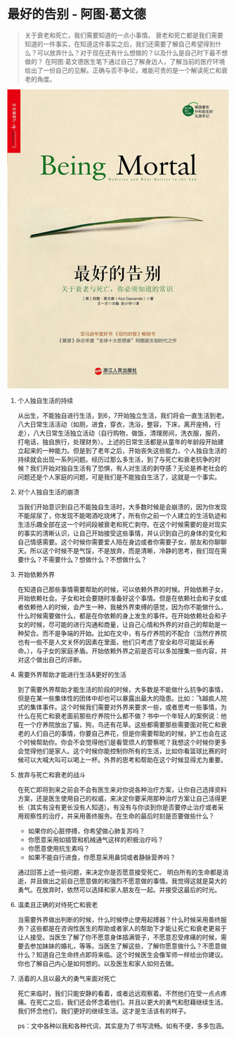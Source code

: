 # 最好的告别  - 阿图·葛文德


> 关于衰老和死亡，我们需要知道的一点小事情。
> 衰老和死亡都是我们需要知道的一件事实，在知道这件事实之后，我们还需要了解自己希望得到什么？可以放弃什么？对于现在还有什么想做的？以及什么是自己时下最不想做的？
> 在阿图·葛文德医生笔下通过自己了解身边人，了解当前的医疗环境给出了一份自己的见解。正确与否不争论，难能可贵的是一个解读死亡和衰老的角度。

![最好的告别](../image/beingmortal.jpeg)

1. 个人独自生活的持续
	
	从出生，不能独自进行生活，到6，7开始独立生活，我们将会一直生活到老。八大日常生活活动（如厕，进食，穿衣，洗浴，整容，下床，离开座椅，行走），八大日常生活独立活动（自行购物，做饭，清理房间，洗衣服，服药，打电话，独自旅行，处理财务）。上述的日常生活都是从童年的年龄段开始建立起来的一种能力。但是到了老年之后，开始丧失这些能力，个人独自生活的持续就会出现一系列问题。经历过那么多生活，到了与死亡和衰老抗争的时候？我们开始对独自生活有了恐惧，有人对生活的剥夺感？无论是养老社会的问题还是个人家庭的问题，可是我们是不能独自生活了，这就是一个事实。
	
2. 对个人独自生活的崩溃
	
	当我们开始意识到自己不能独自生活时，大多数时候是会崩溃的，因为你发现不能尿尿了，你发现不能喝酒吃烧烤了，所有你之前一个人建立的生活轨迹和生活乐趣全部在这一个时间段被衰老和死亡剥夺。在这个时候需要的是对现实的事实的清晰认识，让自己开始接受这些事情，并认识到自己的身体的变化和自己情感需要。这个时候你需要爱人陪在身边或者你需要子女，朋友和你聊聊天。所以这个时候不是气馁，不是放弃，而是清晰，冷静的思考，我们现在需要什么？不需要什么？想做什么？不想做什么？
	
	
3. 开始依赖外界
	
	在知道自己那些事情需要帮助的时候，可以依赖外界的时候。开始依赖子女，开始依赖社会。子女和社会要随时准备好这个事情。但是在依赖社会和子女或者依赖他人的时候，会产生一种，我被外界束缚的感觉，因为你不能做什么，什么时候需要做什么，都是在你依赖的身上发生的事件。在开始依赖社会和子女的时候，尽可能的进行沟通和商量，让自己心情和外界的对自己的帮助是一种契合。而不是争端的开始。比如在文中，有与疗养院的不配合（当然疗养院也有一些不是人文关怀的因素在里面，他们只考虑了安全和尽可能延长寿命。），与子女的家庭矛盾。开始依赖外界之前是否可以多加搜集一些内容，并对这个做出自己的评断。
	

4. 需要外界帮助才能进行生活&更好的生活
	
	到了需要外界帮助才能生活的阶段的时候，大多数是不能做什么抗争的事情，但是在某一些集体性的团体中却也可以暴露出最大的隐患。比如：飞越疯人院式的集体事件。这个时候我们需要对外界来要求一些，或者思考一些事情，为什么在死亡和衰老面前那些疗养院什么都不做？书中一个年轻人的案例说：他在一个疗养院放出了猫，狗，鸟还有花草。这些都需要那些需要面对死亡和衰老的人们自己的事情，你要自己养花，但是你需要帮助的时候，护工也会在这个时候帮助你。你会不会觉得他们是看管烦人的警察呢？我想这个时候你更多会觉得他们是家人。这个时候你能控制你所有的生活，比如你看篮球比赛的时候可以大喊大叫可以喝上一杯。外界的思考和帮助在这个时候显得尤为重要。
	

5. 放弃与死亡和衰老的战斗

	在死亡即将到来之前会不会有医生来对你说各种治疗方案，让你自己选择资料方案，还是医生使用自己的权威，来决定你要采用那种治疗方案让自己活得更长（其实有没有更长没有人知道）。有没有与你谈到你是否要停止治疗或者采用观察性的治疗，并采用善终服务。在生命的最后时刻是否要做些什么？
	
	* 如果你的心脏停搏，你希望做心肺复苏吗？
	* 你愿意采用如插管和机械通气这样的积极治疗吗？
	* 你愿意使用抗生素吗？
	* 如果不能自行进食，你愿意采用鼻饲或者静脉营养吗？

	通过回答上述一些问题，来决定你是否愿意接受死亡。
	明白所有的生命都是消逝，并且做出之前自己愿意做的和强烈不愿意做的事情。我觉得这就是莫大的勇气。在放弃时，依然可以选择和家人朋友在一起。并接受这最后的时光。
	
6. 温柔且正确的对待死亡和衰老

	当需要外界做出判断的时候，什么时候停止使用起搏器？什么时候采用善终服务？这些都是在咨询性医生的帮助或者家人的帮助下才能让死亡和衰老更易于让人接受。当医生了解了你不愿意身体插满管子，不愿意忍受疼痛的时候，需要去参加妹妹的婚礼，等等。当医生了解这些，了解你愿意做什么？不愿意做什么？知道自己生命终点即将来临。这个时候医生会像军师一样给出你建议。你也了解自己内心是如何想的。以及医生和家人如何去做。

7. 活着的人且以最大的勇气来面对死亡

	死亡来临时，我们只能安静的看着，或者远远观察着。不然他们在受一点点疼痛。在死亡之后，我们还会怀念着他们。并且以更大的勇气和慰藉继续生活。我们怀念他们，我们更好的继续生活。这才是生活该有的样子。
	
	
	ps：文中各种以我和各种代词，其实是为了书写流畅。如有不便，多多包涵。


